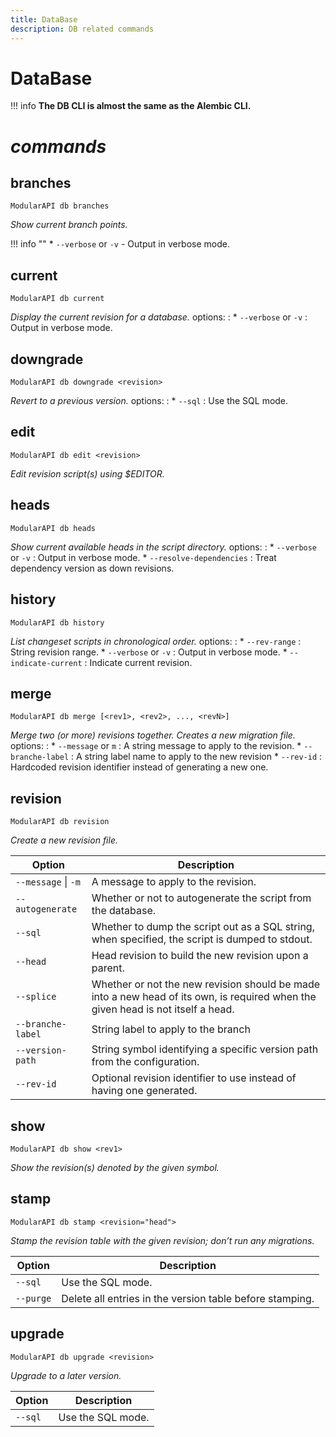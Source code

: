 ```yaml
---
title: DataBase
description: DB related commands
---
```


# DataBase
!!! info
    **The DB CLI is almost the same as the Alembic CLI.**

# *commands*


## branches
```
ModularAPI db branches
```
*Show current branch points.*

!!! info ""
    * `--verbose` or `-v` - Output in verbose mode.

## current
```
ModularAPI db current
```
*Display the current revision for a database.*
options:
:   * `--verbose` or `-v`
    :   Output in verbose mode.

## downgrade
```
ModularAPI db downgrade <revision>
```
*Revert to a previous version.*
options:
:   * `--sql`
    :   Use the SQL mode.

## edit
```
ModularAPI db edit <revision>
```
*Edit revision script(s) using $EDITOR.*

## heads
```
ModularAPI db heads
```
*Show current available heads in the script directory.*
options:
:   * `--verbose` or `-v`
    :   Output in verbose mode.
    * `--resolve-dependencies`
    :   Treat dependency version as down revisions.

## history
```
ModularAPI db history
```
*List changeset scripts in chronological order.*
options:
:   * `--rev-range`
    :   String revision range.
    * `--verbose` or `-v`
    :   Output in verbose mode.
    * `--indicate-current`
    :   Indicate current revision.

## merge
```
ModularAPI db merge [<rev1>, <rev2>, ..., <revN>]
```
*Merge two (or more) revisions together. Creates a new migration file.*
options:
:   * `--message` or `m`
    :   A string message to apply to the revision.
    * `--branche-label`
    :   A string label name to apply to the new revision
    * `--rev-id`
    :   Hardcoded revision identifier instead of generating a new one.

## revision
```
ModularAPI db revision
```
*Create a new revision file.*

| Option              | Description                                                                                                                      |
|---------------------|----------------------------------------------------------------------------------------------------------------------------------|
| `--message` \| `-m` | A message to apply to the revision.                                                                                              |
| `--autogenerate`    | Whether or not to autogenerate the script from the database.                                                                     |
| `--sql`             | Whether to dump the script out as a SQL string, when specified, the script is dumped to stdout.                                  |
| `--head`            | Head revision to build the new revision upon a parent.                                                                           |
| `--splice`          | Whether or not the new revision should be made into a new head of its own, is required when the given head is not itself a head. |
| `--branche-label`   | String label to apply to the branch                                                                                              |
| `--version-path`    | String symbol identifying a specific version path from the configuration.                                                        |
| `--rev-id`          | Optional revision identifier to use instead of having one generated.                                                             |

## show
```
ModularAPI db show <rev1>
```
*Show the revision(s) denoted by the given symbol.*

## stamp
```
ModularAPI db stamp <revision="head">
```
*Stamp the revision table with the given revision; don’t run any migrations.*

| Option    | Description                                              |
|-----------|----------------------------------------------------------|
| `--sql`   | Use the SQL mode.                                        |
| `--purge` | Delete all entries in the version table before stamping. |

## upgrade
```
ModularAPI db upgrade <revision>
```
*Upgrade to a later version.*

| Option  | Description       |
|---------|-------------------|
| `--sql` | Use the SQL mode. |